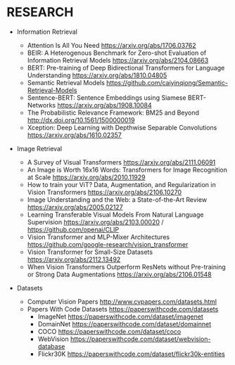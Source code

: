 # RESEARCH


- Information Retrieval
    - Attention Is All You Need https://arxiv.org/abs/1706.03762
    - BEIR: A Heterogenous Benchmark for Zero-shot Evaluation of Information Retrieval Models https://arxiv.org/abs/2104.08663
    - BERT: Pre-training of Deep Bidirectional Transformers for Language Understanding https://arxiv.org/abs/1810.04805
    - Semantic Retrieval Models https://github.com/caiyinqiong/Semantic-Retrieval-Models
    - Sentence-BERT: Sentence Embeddings using Siamese BERT-Networks https://arxiv.org/abs/1908.10084
    - The Probabilistic Relevance Framework: BM25 and Beyond http://dx.doi.org/10.1561/1500000019
    - Xception: Deep Learning with Depthwise Separable Convolutions https://arxiv.org/abs/1610.02357


- Image Retrieval
    - A Survey of Visual Transformers https://arxiv.org/abs/2111.06091
    - An Image is Worth 16x16 Words: Transformers for Image Recognition at Scale https://arxiv.org/abs/2010.11929
    - How to train your ViT? Data, Augmentation, and Regularization in Vision Transformers https://arxiv.org/abs/2106.10270
    - Image Understanding and the Web: a State-of-the-Art Review https://arxiv.org/abs/2005.02127
    - Learning Transferable Visual Models From Natural Language Supervision https://arxiv.org/abs/2103.00020 / https://github.com/openai/CLIP
    - Vision Transformer and MLP-Mixer Architectures https://github.com/google-research/vision_transformer
    - Vision Transformer for Small-Size Datasets https://arxiv.org/abs/2112.13492
    - When Vision Transformers Outperform ResNets without Pre-training or Strong Data Augmentations https://arxiv.org/abs/2106.01548


- Datasets
    - Computer Vision Papers http://www.cvpapers.com/datasets.html
    - Papers With Code Datasets https://paperswithcode.com/datasets
        - ImageNet https://paperswithcode.com/dataset/imagenet
        - DomainNet https://paperswithcode.com/dataset/domainnet
        - COCO https://paperswithcode.com/dataset/coco
        - WebVision https://paperswithcode.com/dataset/webvision-database
        - Flickr30K https://paperswithcode.com/dataset/flickr30k-entities


 
